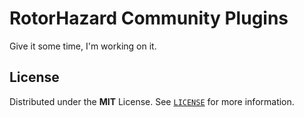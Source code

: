 # RotorHazard Community Plugins

Give it some time, I'm working on it.

## License

Distributed under the **MIT** License. See [`LICENSE`](LICENSE) for more information.
